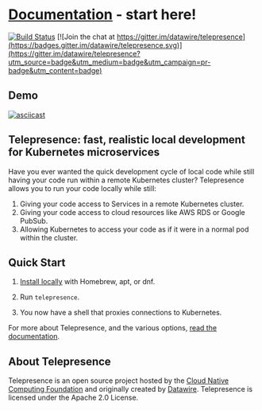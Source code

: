 # [Documentation](https://telepresence.io) - start here!

[![Build Status](https://circleci.com/gh/datawire/telepresence.svg?style=shield)](https://circleci.com/gh/datawire/workflows)
[![Join the chat at https://gitter.im/datawire/telepresence](https://badges.gitter.im/datawire/telepresence.svg)](https://gitter.im/datawire/telepresence?utm_source=badge&utm_medium=badge&utm_campaign=pr-badge&utm_content=badge)

## Demo

[![asciicast](https://asciinema.org/a/117761.png)](https://asciinema.org/a/117761)

## Telepresence: fast, realistic local development for Kubernetes microservices

Have you ever wanted the quick development cycle of local code while still having your code run within a remote Kubernetes cluster?
Telepresence allows you to run your code locally while still:

1. Giving your code access to Services in a remote Kubernetes cluster.
2. Giving your code access to cloud resources like AWS RDS or Google PubSub.
3. Allowing Kubernetes to access your code as if it were in a normal pod within the cluster.

## Quick Start

1. [Install locally](https://www.telepresence.io/reference/install) with Homebrew, apt, or dnf.

2. Run `telepresence`.

3. You now have a shell that proxies connections to Kubernetes.

For more about Telepresence, and the various options, [read the documentation](https://www.telepresence.io/discussion/overview).

## About Telepresence

Telepresence is an open source project hosted by the [Cloud Native Computing Foundation](https://www.cncf.io) and originally created by [Datawire](https://www.datawire.io). Telepresence is licensed under the Apache 2.0 License.
